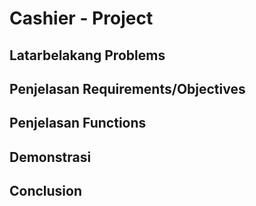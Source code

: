 # Cashier - Project

## Latarbelakang Problems
## Penjelasan Requirements/Objectives
## Penjelasan Functions
## Demonstrasi
## Conclusion
